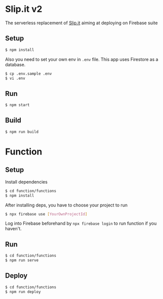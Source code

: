 # Slip.it v2
The serverless replacement of [Slip.it](https://github.com/IzumiSy/slipit) aiming at deploying on Firebase suite

## Setup
```bash
$ npm install
```

Also you need to set your own env in `.env` file. This app uses Firestore as a database.
```bash
$ cp .env.sample .env
$ vi .env
```

## Run
```bash
$ npm start
```

## Build
```bash
$ npm run build
```

# Function

## Setup
Install dependencies
```bash
$ cd function/functions
$ npm install
```
After installing deps, you have to choose your project to run
```bash
$ npx firebase use [YourOwnProjectId]
```
Log into Firebase beforehand by `npx firebase login` to run function if you haven't.

## Run
```bash
$ cd function/functions
$ npm run serve
```

## Deploy
```bash
$ cd function/functions
$ npm run deploy
```

